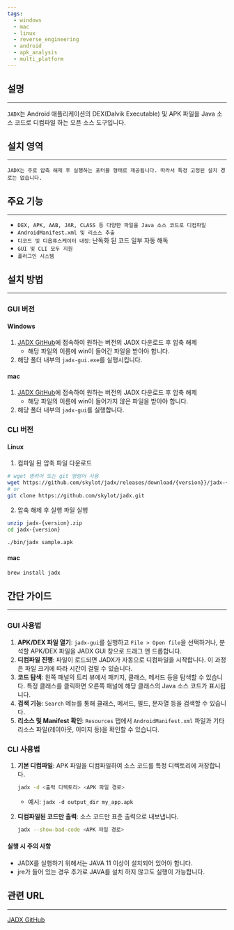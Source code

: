 ```yaml
---
tags:
  - windows
  - mac
  - linux
  - reverse_engineering
  - android
  - apk_analysis
  - multi_platform
---
```

## 설명
---
`JADX`는 Android 애플리케이션의 DEX(Dalvik Executable) 및 APK 파일을 Java 소스 코드로 디컴파일 하는 오픈 소스 도구입니다.

## 설치 영역
---
`JADX는 주로 압축 해제 후 실행하는 포터블 형태로 제공됩니다. 따라서 특정 고정된 설치 경로는 없습니다.`

## 주요 기능
---
- `DEX, APK, AAB, JAR, CLASS 등 다양한 파일을 Java 소스 코드로 디컴파일`
- `AndroidManifest.xml 및 리소스 추출`
- `디코드 및 디옵퓨스케이터 내장`: 난독화 된 코드 일부 자동 해독
- `GUI 및 CLI 모두 지원`
- `플러그인 시스템`

## 설치 방법
---
### GUI 버전
#### Windows
1. [JADX GitHub](https://github.com/skylot/jadx)에 접속하여 원하는 버전의 JADX 다운로드 후 압축 해제
	- 해당 파일의 이름에 win이 들어간 파일을 받아야 합니다.
2. 해당 폴더 내부의 `jadx-gui.exe`를 실행시킵니다.
#### mac
1. [JADX GitHub](https://github.com/skylot/jadx)에 접속하여 원하는 버전의 JADX 다운로드 후 압축 해제
	- 해당 파일의 이름에 win이 들어가지 않은 파일을 받아야 합니다.
2. 해당 폴더 내부의 `jadx-gui`를 실행합니다.

### CLI 버전
#### Linux
1. 컴파일 된 압축 파일 다운로드
```sh
# wget 명려어 또는 git 명령어 사용
wget https://github.com/skylot/jadx/releases/download/{version}}/jadx-{version}.zip
# or
git clone https://github.com/skylot/jadx.git
```

2. 압축 해제 후 실행 파일 실행
```sh
unzip jadx-{version}.zip
cd jadx-{version}

./bin/jadx sample.apk
```

#### mac
```sh
brew install jadx
```

## 간단 가이드
---
### GUI 사용법
1.  **APK/DEX 파일 열기**: `jadx-gui`를 실행하고 `File > Open file`을 선택하거나, 분석할 APK/DEX 파일을 JADX GUI 창으로 드래그 앤 드롭합니다.
2.  **디컴파일 진행**: 파일이 로드되면 JADX가 자동으로 디컴파일을 시작합니다. 이 과정은 파일 크기에 따라 시간이 걸릴 수 있습니다.
3.  **코드 탐색**: 왼쪽 패널의 트리 뷰에서 패키지, 클래스, 메서드 등을 탐색할 수 있습니다. 특정 클래스를 클릭하면 오른쪽 패널에 해당 클래스의 Java 소스 코드가 표시됩니다.
4.  **검색 기능**: `Search` 메뉴를 통해 클래스, 메서드, 필드, 문자열 등을 검색할 수 있습니다.
5.  **리소스 및 Manifest 확인**: `Resources` 탭에서 `AndroidManifest.xml` 파일과 기타 리소스 파일(레이아웃, 이미지 등)을 확인할 수 있습니다.

### CLI 사용법
1.  **기본 디컴파일**: APK 파일을 디컴파일하여 소스 코드를 특정 디렉토리에 저장합니다.
    ```sh
    jadx -d <출력 디렉토리> <APK 파일 경로>
    ```
    *   예시: `jadx -d output_dir my_app.apk`

2.  **디컴파일된 코드만 출력**: 소스 코드만 표준 출력으로 내보냅니다.
    ```sh
    jadx --show-bad-code <APK 파일 경로>
    ```

#### 실행 시 주의 사항
- JADX를 실행하기 위해서는 JAVA 11 이상이 설치되어 있어야 합니다.
- jre가 들어 있는 경우 추가로 JAVA를 설치 하지 않고도 실행이 가능합니다.

## 관련 URL
---
[JADX GitHub](https://github.com/skylot/jadx?tab=readme-ov-file)
